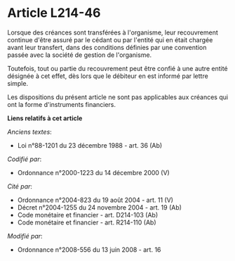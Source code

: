 # Article L214-46

Lorsque des créances sont transférées à l'organisme, leur recouvrement continue d'être assuré par le cédant ou par l'entité
qui en était chargée avant leur transfert, dans des conditions définies par une convention passée avec la société de gestion
de l'organisme. 

Toutefois, tout ou partie du recouvrement peut être confié à une autre entité désignée à cet effet, dès lors que le débiteur
en est informé par lettre simple. 

Les dispositions du présent article ne sont pas applicables aux créances qui ont la forme d'instruments financiers.

**Liens relatifs à cet article**

_Anciens textes_:

  - Loi n°88-1201 du 23 décembre 1988 - art. 36 (Ab)

_Codifié par_:

  - Ordonnance n°2000-1223 du 14 décembre 2000 (V)

_Cité par_:

  - Ordonnance n°2004-823 du 19 août 2004 - art. 11 (V)
  - Décret n°2004-1255 du 24 novembre 2004 - art. 19 (Ab)
  - Code monétaire et financier - art. D214-103 (Ab)
  - Code monétaire et financier - art. R214-110 (Ab)

_Modifié par_:

  - Ordonnance n°2008-556 du 13 juin 2008 - art. 16
